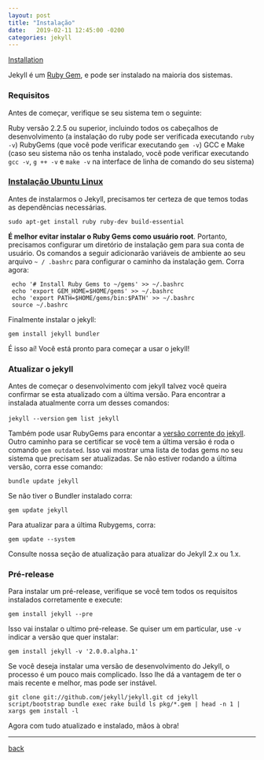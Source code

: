```yaml
---
layout: post
title: "Instalação"
date:   2019-02-11 12:45:00 -0200
categories: jekyll
---
```


[Installation](https://jekyllrb.com/docs/installation/)

Jekyll é um [Ruby Gem](http://guides.rubygems.org/rubygems-basics/), e pode ser instalado na maioria dos sistemas.

### Requisitos

Antes de começar, verifique se seu sistema tem o seguinte:

Ruby versão 2.2.5 ou superior, incluindo todos os cabeçalhos de desenvolvimento (a instalação do ruby pode ser verificada executando `ruby -v`)
RubyGems (que você pode verificar executando `gem -v`)
GCC e Make (caso seu sistema não os tenha instalado, você pode verificar executando `gcc -v`, `g ++ -v` e `make -v` na interface de linha de comando do seu sistema)

### [Instalação Ubuntu Linux](https://jekyllrb.com/docs/installation/#ubuntu)

Antes de instalarmos o Jekyll, precisamos ter certeza de que temos todas as dependências necessárias.

`sudo apt-get install ruby ruby-dev build-essential`

__É melhor evitar instalar o Ruby Gems como usuário root__. Portanto, precisamos configurar um diretório de instalação gem para sua conta de usuário. Os comandos a seguir adicionarão variáveis de ambiente ao seu arquivo `~ / .bashrc` para configurar o caminho da instalação gem. Corra agora:

```
 echo '# Install Ruby Gems to ~/gems' >> ~/.bashrc
 echo 'export GEM_HOME=$HOME/gems' >> ~/.bashrc
 echo 'export PATH=$HOME/gems/bin:$PATH' >> ~/.bashrc
 source ~/.bashrc
```

Finalmente instalar o jekyll:

`gem install jekyll bundler`

É isso aí! Você está pronto para começar a usar o jekyll!

### Atualizar o jekyll

Antes de começar o desenvolvimento com jekyll talvez você queira confirmar se esta atualizado com a última versão. Para encontrar a instalada atualmente corra um desses comandos:

`jekyll --version`
`gem list jekyll`

Também pode usar RubyGems para encontar a [versão corrente do jekyll](https://rubygems.org/gems/jekyll). Outro caminho para se certificar se você tem a última versão é roda o comando `gem outdated`. Isso vai mostrar uma lista de todas gems no seu sistema que precisam ser atualizadas. Se não estiver rodando a última versão, corra esse comando:

`bundle update jekyll`

Se não tiver o Bundler instalado corra:

`gem update jekyll`

Para atualizar para a última Rubygems, corra:

`gem update --system`

Consulte nossa seção de atualização para atualizar do Jekyll 2.x ou 1.x.


### Pré-release

Para instalar um pré-release, verifique se você tem todos os requisitos instalados corretamente e execute:

`gem install jekyll --pre`

Isso vai instalar o ultimo pré-release. Se quiser um em particular, use `-v` indicar a versão que quer instalar:

`gem install jekyll -v '2.0.0.alpha.1'`

Se você deseja instalar uma versão de desenvolvimento do Jekyll, o processo é um pouco mais complicado. Isso lhe dá a vantagem de ter o mais recente e melhor, mas pode ser instável.

`git clone git://github.com/jekyll/jekyll.git
cd jekyll
script/bootstrap
bundle exec rake build
ls pkg/*.gem | head -n 1 | xargs gem install -l`

Agora com tudo atualizado e instalado, mãos à obra!

***
[back](./jekyll.html)